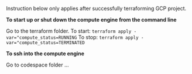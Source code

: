 Instruction below only applies after successfully terraforming GCP project.

**To start up or shut down the compute engine from the command line**

Go to the terraform folder.
To start: `terraform apply -var="compute_status=RUNNING`
To stop:  `terraform apply -var="compute_status=TERMINATED`

**To ssh into the compute engine**

Go to codespace folder
...